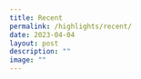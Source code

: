 ```yaml
---
title: Recent
permalink: /highlights/recent/
date: 2023-04-04
layout: post
description: ""
image: ""
---
```

